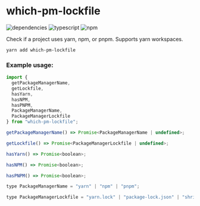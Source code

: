 # which-pm-lockfile
![dependencies](https://img.shields.io/david/bconnorwhite/which-pm-lockfile)
![typescript](https://img.shields.io/github/languages/top/bconnorwhite/which-pm-lockfile)
![npm](https://img.shields.io/npm/v/which-pm-lockfile)

Check if a project uses yarn, npm, or pnpm. Supports yarn workspaces.

```
yarn add which-pm-lockfile
```

### Example usage:
```js
import {
  getPackageManagerName,
  getLockfile,
  hasYarn,
  hasNPM,
  hasPNPM,
  PackageManagerName,
  PackageManagerLockfile
} from "which-pm-lockfile";

getPackageManagerName() => Promise<PackageManagerName | undefined>;

getLockfile() => Promise<PackageManagerLockfile | undefined>;

hasYarn() => Promise<boolean>;

hasNPM() => Promise<boolean>;

hasPNPM() => Promise<boolean>;

type PackageManagerName = "yarn" | "npm" | "pnpm";

type PackageManagerLockfile = "yarn.lock" | "package-lock.json" | "shrinkwrap.yaml";
```
